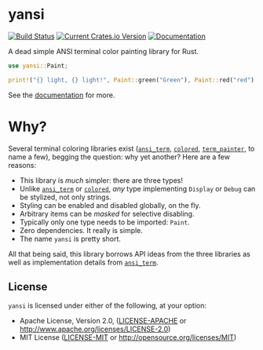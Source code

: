# yansi

[![Build Status](https://travis-ci.org/SergioBenitez/yansi.svg?branch=master)](https://travis-ci.org/SergioBenitez/yansi)
[![Current Crates.io Version](https://img.shields.io/crates/v/yansi.svg)](https://crates.io/crates/yansi)
[![Documentation](https://docs.rs/yansi/badge.svg)](https://sergio.bz/rustdocs/yansi/)
<!-- [![Documentation](https://docs.rs/yansi/badge.svg)](https://docs.rs/yansi) -->

A dead simple ANSI terminal color painting library for Rust.

```rust
use yansi::Paint;

print!("{} light, {} light!", Paint::green("Green"), Paint::red("red").underline());
```

See the [documentation](https://sergio.bz/rustdocs/yansi/) for more.

# Why?

Several terminal coloring libraries exist ([`ansi_term`], [`colored`],
[`term_painter`], to name a few), begging the question: why yet another? Here
are a few reasons:

  * This library is _much_ simpler: there are three types!
  * Unlike [`ansi_term`] or [`colored`], _any_ type implementing `Display`
    or `Debug` can be stylized, not only strings.
  * Styling can be enabled and disabled globally, on the fly.
  * Arbitrary items can be _masked_ for selective disabling.
  * Typically only one type needs to be imported: `Paint`.
  * Zero dependencies. It really is simple.
  * The name `yansi` is pretty short.

All that being said, this library borrows API ideas from the three libraries as
well as implementation details from [`ansi_term`].

[`ansi_term`]: https://crates.io/crates/ansi_term
[`colored`]: https://crates.io/crates/colored
[`term_painter`]: https://crates.io/crates/term-painter

## License

`yansi` is licensed under either of the following, at your option:

 * Apache License, Version 2.0, ([LICENSE-APACHE](LICENSE-APACHE) or http://www.apache.org/licenses/LICENSE-2.0)
 * MIT License ([LICENSE-MIT](LICENSE-MIT) or http://opensource.org/licenses/MIT)
